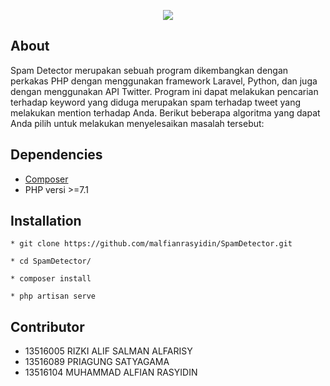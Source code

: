 <p align="center"><img src="https://laravel.com/assets/img/components/logo-laravel.svg"></p>

## About
Spam Detector merupakan sebuah program dikembangkan dengan perkakas PHP dengan menggunakan framework Laravel, Python, dan juga dengan menggunakan API Twitter. Program ini dapat melakukan pencarian terhadap keyword yang diduga merupakan spam terhadap tweet yang melakukan mention terhadap Anda. Berikut beberapa algoritma yang dapat Anda pilih untuk melakukan menyelesaikan masalah tersebut:

## Dependencies
- [Composer](https://getcomposer.org/download/)
- PHP versi >=7.1

## Installation
```console
* git clone https://github.com/malfianrasyidin/SpamDetector.git
```
```console
* cd SpamDetector/
```
```console
* composer install
```
```console
* php artisan serve
```

## Contributor
- 13516005 RIZKI ALIF SALMAN ALFARISY 
- 13516089 PRIAGUNG SATYAGAMA	
- 13516104 MUHAMMAD ALFIAN RASYIDIN